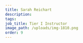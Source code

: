 ```yaml
---
title: Sarah Reichart
description:
tags:
job_title: Tier I Instructor
image_path: /uploads/img-1810.png
order: 9
---
```

